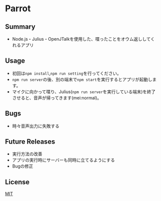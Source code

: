 # Parrot
## Summary
* Node.js・Julius・OpenJTalkを使用した、喋ったことをオウム返ししてくれるアプリ

## Usage
* 初回は```npm install```,```npm run setting```を行ってください。
* ```npm run server```の後、別の端末で```npm start```を実行するとアプリが起動します。
* マイクに向かって喋り、Julius(```npm run server```を実行している端末)を終了させると、音声が帰ってきます(mei:normal)。

## Bugs
* 時々音声出力に失敗する

## Future Releases
* 実行方法の改善
* アプリの実行時にサーバーも同時に立てるようにする
* Bugの修正

## License
[MIT](./LICENSE)
